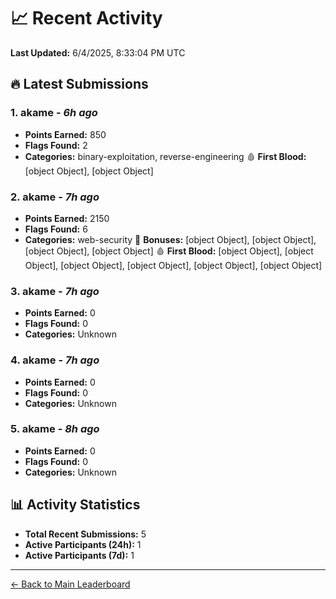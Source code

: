 # 📈 Recent Activity

**Last Updated:** 6/4/2025, 8:33:04 PM UTC

## 🔥 Latest Submissions

### 1. akame - *6h ago*
- **Points Earned:** 850
- **Flags Found:** 2
- **Categories:** binary-exploitation, reverse-engineering 🩸 **First Blood:** [object Object], [object Object]

### 2. akame - *7h ago*
- **Points Earned:** 2150
- **Flags Found:** 6
- **Categories:** web-security 🎯 **Bonuses:** [object Object], [object Object], [object Object], [object Object] 🩸 **First Blood:** [object Object], [object Object], [object Object], [object Object], [object Object], [object Object]

### 3. akame - *7h ago*
- **Points Earned:** 0
- **Flags Found:** 0
- **Categories:** Unknown

### 4. akame - *7h ago*
- **Points Earned:** 0
- **Flags Found:** 0
- **Categories:** Unknown

### 5. akame - *8h ago*
- **Points Earned:** 0
- **Flags Found:** 0
- **Categories:** Unknown

## 📊 Activity Statistics

- **Total Recent Submissions:** 5
- **Active Participants (24h):** 1
- **Active Participants (7d):** 1

---
[← Back to Main Leaderboard](README.md)